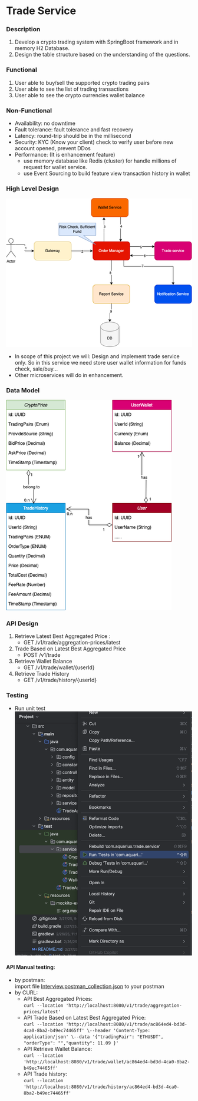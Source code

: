 # Trade Service

### Description
1. Develop a crypto trading system with SpringBoot framework and in memory H2
Database.
2. Design the table structure based on the understanding of the questions.

### Functional
1. User able to buy/sell the supported crypto trading pairs
2. User able to see the list of trading transactions
3. User able to see the crypto currencies wallet balance

### Non-Functional
* Availability: no downtime
* Fault tolerance: fault tolerance and fast recovery
* Latency: round-trip should be in the millisecond
* Security: KYC (Know your client) check to verify user before new account opened, prevent DDos
* Performance: (It is enhancement feature)
  * use memory database like Redis (cluster) for handle millions of request for wallet service.
  * use Event Sourcing to build feature view transaction history in wallet  

### High Level Design
![trade_system_high_level_design.png](trade_system_high_level_design.png)
* In scope of this project we will: Design and implement trade service only. So in this service we need store user wallet information for funds check, sale/buy... 
* Other microservices will do in enhancement.

### Data Model
![trade_system_date_model.drawio.png](trade_system_date_model.drawio.png)

### API Design
1. Retrieve Latest Best Aggregated Price : 
   - GET /v1/trade/aggregation-prices/latest
2. Trade Based on Latest Best Aggregated Price
   - POST /v1/trade
3. Retrieve Wallet Balance
   - GET /v1/trade/wallet/{userId}
4. Retrieve Trade History
   - GET /v1/trade/history/{userId}

### Testing
- Run unit test
![runtest1.png](runtest1.png)

#### API Manual testing:
- by postman:\
import file [Interview.postman_collection.json](Interview.postman_collection.json) to your postman
- by CURL:
  - API Best Aggregated Prices:\
    ``` curl --location 'http://localhost:8080/v1/trade/aggregation-prices/latest' ```
  - API Trade Based on Latest Best Aggregated Price:\
    ``` curl --location 'http://localhost:8080/v1/trade/ac864ed4-bd3d-4ca0-8ba2-b49ec74465ff' \--header 'Content-Type: application/json' \--data '{"tradingPair": "ETHUSDT", "orderType": "","quantity": 11.09 }' ```
  - API Retrieve Wallet Balance:\
    ``` curl --location 'http://localhost:8080/v1/trade/wallet/ac864ed4-bd3d-4ca0-8ba2-b49ec74465ff' ```
  - API Trade history:\
    ``` curl --location 'http://localhost:8080/v1/trade/history/ac864ed4-bd3d-4ca0-8ba2-b49ec74465ff' ```